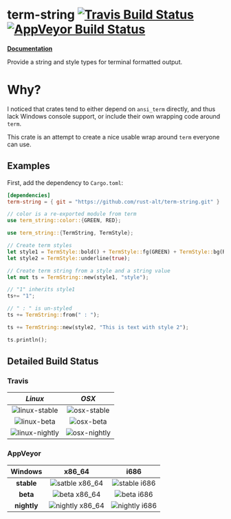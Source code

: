 # term-string [![Travis Build Status](https://api.travis-ci.org/rust-alt/term-string.svg?branch=master)](https://travis-ci.org/rust-alt/term-string) [![AppVeyor Build Status](https://ci.appveyor.com/api/projects/status/github/rust-alt/term-string?svg=true&branch=master)](https://ci.appveyor.com/project/MoSal/term-string)

[**Documentation**](https://rust-alt.github.io/term-string/doc/term_string/)

Provide a string and style types for terminal formatted output.

# Why?

I noticed that crates tend to either depend on `ansi_term` directly,
and thus lack Windows console support, or include their own wrapping
code around `term`.

This crate is an attempt to create a nice usable wrap around `term`
everyone can use.

## Examples

First, add the dependency to `Cargo.toml`:

``` toml
[dependencies]
term-string = { git = "https://github.com/rust-alt/term-string.git" }
```

``` rust
// color is a re-exported module from term
use term_string::color::{GREEN, RED};

use term_string::{TermString, TermStyle};

// Create term styles
let style1 = TermStyle::bold() + TermStyle::fg(GREEN) + TermStyle::bg(RED);
let style2 = TermStyle::underline(true);

// Create term string from a style and a string value
let mut ts = TermString::new(style1, "style");

// "1" inherits style1
ts+= "1";

// " : " is un-styled
ts += TermString::from(" : ");

ts += TermString::new(style2, "This is text with style 2");

ts.println();
```

## Detailed Build Status

### Travis

| ___Linux___ | ___OSX___ |
|:----:|:----:|
| ![linux-stable](https://badges.herokuapp.com/travis/rust-alt/term-string?env=BADGE=linux-stable&label=linux%20stable%20) | ![osx-stable](https://badges.herokuapp.com/travis/rust-alt/term-string?env=BADGE=osx-stable&label=%20osx%20%20stable%20) |
| ![linux-beta](https://badges.herokuapp.com/travis/rust-alt/term-string?env=BADGE=linux-beta&label=%20linux%20beta%20%20) | ![osx-beta](https://badges.herokuapp.com/travis/rust-alt/term-string?env=BADGE=osx-beta&label=%20%20%20osx%20beta%20%20) |
| ![linux-nightly](https://badges.herokuapp.com/travis/rust-alt/term-string?env=BADGE=linux-nightly&label=linux%20nightly) | ![osx-nightly](https://badges.herokuapp.com/travis/rust-alt/term-string?env=BADGE=osx-nightly&label=%20%20osx%20nightly) |

### AppVeyor

| Windows | x86_64 | i686 |
|:-------:|:------:|:----:|
| __stable__ | ![satble x86_64](https://appveyor-matrix-badges.herokuapp.com/repos/MoSal/term-string/branch/master/1) | ![stable i686](https://appveyor-matrix-badges.herokuapp.com/repos/MoSal/term-string/branch/master/4) |
| __beta__   | ![beta x86_64](https://appveyor-matrix-badges.herokuapp.com/repos/MoSal/term-string/branch/master/2) | ![beta i686](https://appveyor-matrix-badges.herokuapp.com/repos/MoSal/term-string/branch/master/5) | 
| __nightly__ | ![nightly x86_64](https://appveyor-matrix-badges.herokuapp.com/repos/MoSal/term-string/branch/master/3) | ![nightly i686](https://appveyor-matrix-badges.herokuapp.com/repos/MoSal/term-string/branch/master/6) |

